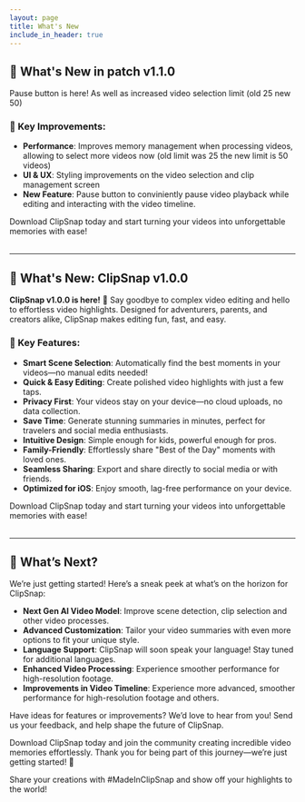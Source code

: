 ```yaml
---
layout: page
title: What's New
include_in_header: true
---
```


## 🚀 What's New in patch v1.1.0 
Pause button is here! As well as increased video selection limit (old 25 new 50)

### 🌟 Key Improvements:
- **Performance**: Improves memory management when processing videos, allowing to select more videos now (old limit was 25 the new limit is 50 videos)
- **UI & UX**: Styling improvements on the video selection and clip management screen
- **New Feature**: Pause button to conviniently pause video playback while editing and interacting with the video timeline.

Download ClipSnap today and start turning your videos into unforgettable memories with ease!  
<br>

---


## 🚀 What's New: ClipSnap v1.0.0

**ClipSnap v1.0.0 is here!** 🎉 Say goodbye to complex video editing and hello to effortless video highlights. Designed for adventurers, parents, and creators alike, ClipSnap makes editing fun, fast, and easy.

### 🌟 Key Features:
- **Smart Scene Selection**: Automatically find the best moments in your videos—no manual edits needed!
- **Quick & Easy Editing**: Create polished video highlights with just a few taps.
- **Privacy First**: Your videos stay on your device—no cloud uploads, no data collection.
- **Save Time**: Generate stunning summaries in minutes, perfect for travelers and social media enthusiasts.
- **Intuitive Design**: Simple enough for kids, powerful enough for pros.
- **Family-Friendly**: Effortlessly share "Best of the Day" moments with loved ones.
- **Seamless Sharing**: Export and share directly to social media or with friends.
- **Optimized for iOS**: Enjoy smooth, lag-free performance on your device.

Download ClipSnap today and start turning your videos into unforgettable memories with ease!  
<br>

---

## 🔮 What’s Next? 

We’re just getting started! Here’s a sneak peek at what’s on the horizon for ClipSnap:

- **Next Gen AI Video Model**: Improve scene detection, clip selection and other video processes.
- **Advanced Customization**: Tailor your video summaries with even more options to fit your unique style.
- **Language Support**: ClipSnap will soon speak your language! Stay tuned for additional languages.
- **Enhanced Video Processing**: Experience smoother performance for high-resolution footage.
- **Improvements in Video Timeline**: Experience more advanced, smoother performance for high-resolution footage and others.

Have ideas for features or improvements? We’d love to hear from you! Send us your feedback, and help shape the future of ClipSnap.  

Download ClipSnap today and join the community creating incredible video memories effortlessly. Thank you for being part of this journey—we’re just getting started! 🚀  

Share your creations with #MadeInClipSnap and show off your highlights to the world!  

<br>
